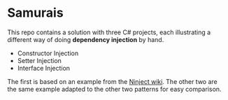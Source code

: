 # Samurais
This repo contains a solution with three C# projects, each illustrating a different way of doing **dependency injection** by hand.

* Constructor Injection
* Setter Injection
* Interface Injection

The first is based on an example from the [Ninject wiki](https://github.com/ninject/Ninject/wiki/Dependency-Injection-By-Hand
"Dependency Injection By Hand"). The other two are the same example adapted to the other two patterns for easy comparison.
